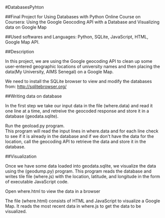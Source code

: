 #DatabasesPyhton

##Final Project for Using Databases with Python Online Course on Coursera: Using the Google Geocoding API with a Database and Visualizing data on Google Map

##Used softwares and Languages:
Python, SQLite, JavaScript, HTML, Google Map API.

##Description

In this project, we are using the Google geocoding API to clean up some user-entered geographic locations of university names and then placing the data(My University, AIMS Senegal) on a Google Map.

We need to install the SQLite browser to view and modify the databases from:
http://sqlitebrowser.org/

##Writing data on database

In the first step we take our input data in the file (where.data) and read it one line at a time, and retreive the geocoded response and store it in a database (geodata.sqlite).

Run the geoload.py program.  
This program will read the input lines in where.data and for each line check to see if it is already in the database and if we don't have the data for the location, call the geocoding API to retrieve the data and store it in the database.

##Visualization 

Once we have some data loaded into geodata.sqlite, we visualize the data using the (geodump.py) program.  This program reads the database and writes tile file (where.js) with the location, latitude, and longitude in the form of executable JavaScript code. 

Open where.html to view the data in a browser

The file (where.html) consists of HTML and JavaScript to visualize a Google Map.  It reads the most recent data in where.js to get the data to be visualized.

